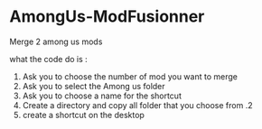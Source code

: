 # AmongUs-ModFusionner
Merge 2 among us mods

what the code do is :

1. Ask you to choose the number of mod you want to merge 
2. Ask you to select the Among us folder
3. Ask you to choose a name for the shortcut
4. Create a directory and copy all folder that you choose from .2
5. create a shortcut on the desktop
